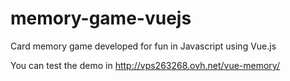 # memory-game-vuejs
Card memory game developed for fun in Javascript using Vue.js

You can test the demo in http://vps263268.ovh.net/vue-memory/
